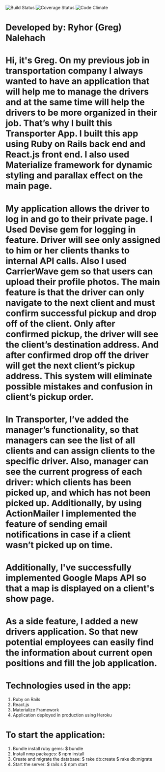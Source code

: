 ![Build Status](https://codeship.com/projects/6c375940-5823-0135-2444-6619bdfa7b53/status?branch=master)
![Coverage Status](https://coveralls.io/repos/github/ryhornalehach/transporter-app/badge.svg?branch=master)
![Code Climate](https://codeclimate.com/github/ryhornalehach/transporter-app.png)

# Developed by: Ryhor (Greg) Nalehach
# Hi, it's Greg. On my previous job in transportation company I always wanted to have an application that will help me to manage the drivers and at the same time will help the drivers to be more organized in their job. That’s why I built this Transporter App. I built this app using Ruby on Rails back end and React.js front end. I also used Materialize framework for dynamic styling and parallax effect on the main page.
# My application allows the driver to log in and go to their private page. I Used Devise gem for logging in feature. Driver will see only assigned to him or her clients thanks to internal API calls. Also I used CarrierWave gem so that users can upload their profile photos. The main feature is that the driver can only navigate to the next client and must confirm successful pickup and drop off of the client.  Only after confirmed pickup, the driver will see the client’s destination address. And after confirmed drop off the driver will get the next client’s pickup address. This system will eliminate possible mistakes and confusion in client’s pickup order.
# In Transporter, I’ve added the manager’s functionality, so that managers can see the list of all clients and can assign clients to the specific driver. Also, manager can see the current progress of each driver: which clients has been picked up, and which has not been picked up. Additionally, by using ActionMailer I implemented the feature of sending email notifications in case if a client wasn’t picked up on time.
# Additionally, I've successfully implemented Google Maps API so that a map is displayed on a client's show page.
# As a side feature, I added a new drivers application. So that new potential employees can easily find the information about current open positions and fill the job application.


# Technologies used in the app:
  1. Ruby on Rails
  2. React.js
  3. Materialize Framework
  4. Application deployed in production using Heroku

# To start the application:
  1. Bundle install ruby gems:
    $ bundle
  2. Install nmp packages:
    $ npm install
  3. Create and migrate the database:
    $ rake db:create
    $ rake db:migrate
  4. Start the server:
    $ rails s
    $ npm start
